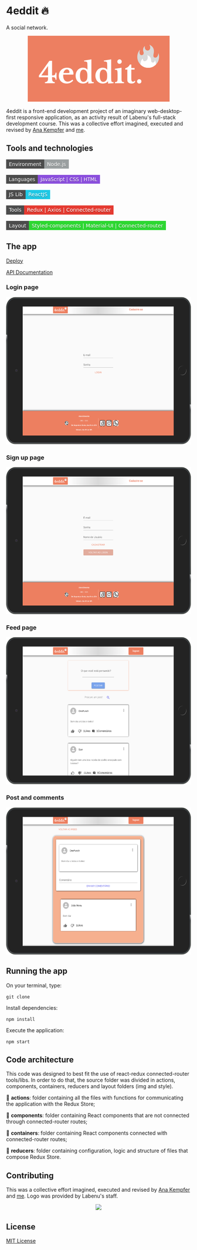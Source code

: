 
# 4eddit :fire:
A social network.

<p align="center">
<img src="https://github.com/Meira-JH/4eddit/blob/master/src/img/logo.png"/>
</p>

4eddit is a front-end development project of an imaginary web-desktop-first responsive application, as an activity result of Labenu's full-stack development course. This was a collective effort imagined, executed and revised by [Ana Kempfer](https://github.com/skempfer) and [me](https://github.com/Meira-JH).


## Tools and technologies

![Node.js environment](https://github.com/Meira-JH/futureEats/blob/master/futureEats/src/imgs/EnvironmentNodejs.png)

![Languages JS CSS HTML](https://github.com/Meira-JH/futureEats/blob/master/futureEats/src/imgs/languages.png)

![React Lib](https://github.com/Meira-JH/futureEats/blob/master/futureEats/src/imgs/JSLibReactJS.png)

![Dev tools](https://github.com/Meira-JH/futureEats/blob/master/futureEats/src/imgs/tools.png) 

![Layout tools](https://github.com/Meira-JH/futureEats/blob/master/futureEats/src/imgs/layout.png)

## The app

[Deploy]()

[API Documentation](https://documenter.getpostman.com/view/674905/SzYXXKEE?version=latest#08adf102-4d87-4f70-9dc3-b3c321b29739)

### Login page


<p align="center">
<img height="400px" src="https://github.com/Meira-JH/4eddit/blob/master/src/img/localhost_3000_(iPad)%20(4).png"/>
</p>

### Sign up page

<p align="center">
<img height="400px" src="https://github.com/Meira-JH/4eddit/blob/master/src/img/localhost_3000_(iPad)%20(2).png"/>
</p>


### Feed page

<p align="center">
<img height="400px" src="https://github.com/Meira-JH/4eddit/blob/master/src/img/localhost_3000_(iPad).png"/>
</p>

### Post and comments

<p align="center">
<img height="400px" src="https://github.com/Meira-JH/4eddit/blob/master/src/img/localhost_3000_feed(iPad).png"/>
</p>

## Running the app

On your terminal, type:

```
git clone 
```

Install dependencies:
```
npm install
```

Execute the application:
```
npm start 
```

## Code architecture
This code was designed to best fit the use of react-redux connected-router tools/libs. In order to do that, the source folder was divided in actions, components, containers, reducers and layout folders (img and style).

:small_blue_diamond: **actions**: folder containing all the files with functions for communicating the application with the Redux Store;

:small_blue_diamond: **components**: folder containing React components that are not connected through connected-router routes;

:small_blue_diamond: **containers**: folder containing React components connected with connected-router routes;

:small_blue_diamond: **reducers**: folder containing configuration, logic and structure of files that compose Redux Store.

## Contributing
This was a collective effort imagined, executed and revised by [Ana Kempfer](https://github.com/skempfer) and [me](https://github.com/Meira-JH). Logo was provided by Labenu's staff.

<p align="center">
<img src="https://uploads-ssl.webflow.com/5e790d30d198385b09366d8f/5eb17dfd4a07be86d2b8951e_Labenu_principal_slogan.png"/>
</p>

## License
[MIT License](https://choosealicense.com/licenses/mit/)
